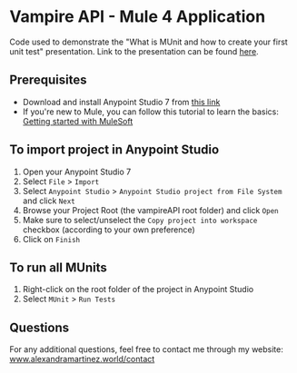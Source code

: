 # Vampire API - Mule 4 Application

Code used to demonstrate the "What is MUnit and how to create your first unit test" presentation.
Link to the presentation can be found [here](https://www.slideshare.net/AlexandraNahomiMartn/what-is-munit-and-how-to-create-your-first-unit-test).

## Prerequisites

- Download and install Anypoint Studio 7 from [this link](https://www.mulesoft.com/lp/dl/studio)
- If you're new to Mule, you can follow this tutorial to learn the basics: [Getting started with MuleSoft](https://developer.mulesoft.com/tutorials-and-howtos/getting-started/hello-mule)

## To import project in Anypoint Studio

1. Open your Anypoint Studio 7
2. Select `File` > `Import`
3. Select `Anypoint Studio` > `Anypoint Studio project from File System` and click `Next`
4. Browse your Project Root (the vampireAPI root folder) and click `Open`
5. Make sure to select/unselect the `Copy project into workspace` checkbox (according to your own preference)
6. Click on `Finish`

## To run all MUnits

1. Right-click on the root folder of the project in Anypoint Studio
2. Select `MUnit` > `Run Tests`

## Questions

For any additional questions, feel free to contact me through my website: www.alexandramartinez.world/contact
